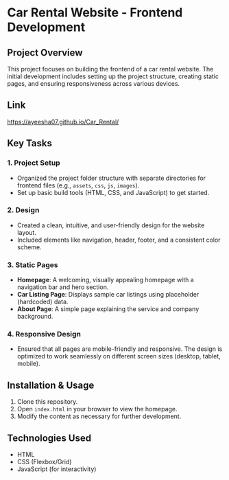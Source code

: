 # Car Rental Website - Frontend Development

## Project Overview
This project focuses on building the frontend of a car rental website. The initial development includes setting up the project structure, creating static pages, and ensuring responsiveness across various devices.

## Link
https://ayeesha07.github.io/Car_Rental/

## Key Tasks

### 1. **Project Setup**
   - Organized the project folder structure with separate directories for frontend files (e.g., `assets`, `css`, `js`, `images`).
   - Set up basic build tools (HTML, CSS, and JavaScript) to get started.

### 2. **Design**
   - Created a clean, intuitive, and user-friendly design for the website layout.
   - Included elements like navigation, header, footer, and a consistent color scheme.

### 3. **Static Pages**
   - **Homepage**: A welcoming, visually appealing homepage with a navigation bar and hero section.
   - **Car Listing Page**: Displays sample car listings using placeholder (hardcoded) data.
   - **About Page**: A simple page explaining the service and company background.

### 4. **Responsive Design**
   - Ensured that all pages are mobile-friendly and responsive. The design is optimized to work seamlessly on different screen sizes (desktop, tablet, mobile).

## Installation & Usage
1. Clone this repository.
2. Open `index.html` in your browser to view the homepage.
3. Modify the content as necessary for further development.

## Technologies Used
- HTML
- CSS (Flexbox/Grid)
- JavaScript (for interactivity)
